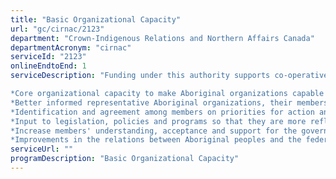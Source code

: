 ```yaml
---
title: "Basic Organizational Capacity"
url: "gc/cirnac/2123"
department: "Crown-Indigenous Relations and Northern Affairs Canada"
departmentAcronym: "cirnac"
serviceId: "2123"
onlineEndtoEnd: 1
serviceDescription: "Funding under this authority supports co-operative relationships with Aboriginal peoples by providing basic organizational capacity to organizations mandated by Aboriginal peoples to represent them. Providing basic organizational capacity enables these organizations to be effective voices for their members and represent the interest of their respective communities. Funding provided under this authority is intended to have the following outcomes:

*Core organizational capacity to make Aboriginal organizations capable of contributing and participating in government policy and program development;
*Better informed representative Aboriginal organizations, their members, and elected officials;
*Identification and agreement among members on priorities for action and approaches to issues;
*Input to legislation, policies and programs so that they are more reflective of Aboriginal perspectives;
*Increase members' understanding, acceptance and support for the government's Aboriginal policies; and
*Improvements in the relations between Aboriginal peoples and the federal government."
serviceUrl: ""
programDescription: "Basic Organizational Capacity"
---
```

